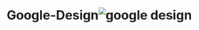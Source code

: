 # Google-Design![google design](https://user-images.githubusercontent.com/107414567/177045763-3faddb85-a3a0-40b8-bc23-bfdc5a0ff346.png)

